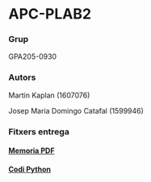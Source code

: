# APC-PLAB2

### Grup
GPA205-0930

### Autors
Martin Kaplan (1607076)

Josep Maria Domingo Catafal (1599946)

### Fitxers entrega
#### [Memoria PDF](https://github.com/josepmdc/ApC-PLAB2/blob/master/memoria.pdf)
#### [Codi Python](https://github.com/josepmdc/ApC-PLAB2/blob/master/src)
